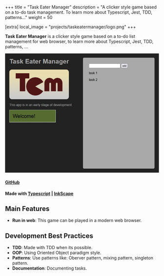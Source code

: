 +++
title = "Task Eater Manager"
description = "A clicker style game based on a to-do task management. To learn more about Typescript, Jest, TDD, patterns..."
weight = 50

[extra]
local_image = "projects/taskeatermanager/logo.png"
+++

**Task Eater Manager** is a clicker style game based on a to-do list management for web browser, to learn more about Typescript, Jest, TDD, patterns, ...

![Task Eater Manager screenshot 1](./screenshot1.jpg)

#### [GitHub](https://github.com/darellanodev/task-eater-manager)

#### Made with [Typescript](https://www.typescriptlang.org/) | [InkScape](https://www.inkscape.org/)

## Main Features

- **Run in web**: This game can be played in a modern web browser.

## Development Best Practices

- **TDD**: Made with TDD when its possible.
- **OOP**: Using Oriented Object paradigm style.
- **Patterns**: Use patterns like: Oberver pattern, mixing pattern, singleton pattern.
- **Documentation**: Documenting tasks.
